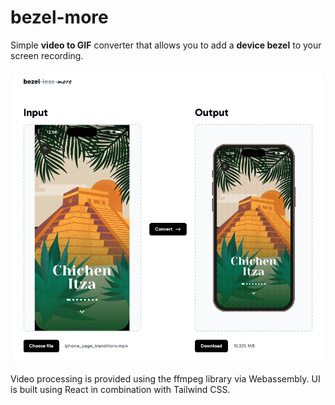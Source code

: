 # bezel-more

Simple **video to GIF** converter that allows you to add a **device bezel** to your screen recording.

<p align="center">
    <picture>
        <source srcset="./images/bezel-more-dark.png" media="(prefers-color-scheme: dark)">
        <img src="./images/bezel-more-light.png" width="850">
    </picture>
</p>

Video processing is provided using the ffmpeg library via Webassembly. UI is built using React in combination with Tailwind CSS.